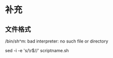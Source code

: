 # 补充

## 文件格式

/bin/sh^m: bad interpreter: no such file or directory

sed -i -e 's/\r$//' scriptname.sh

